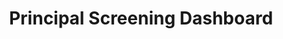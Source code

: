 ---
layout: base
sitemap: false
modal-id: 2
title: Principal Screening Dashboard

skills: ['Force.com', 'Visualforce', 'Apex']
description:
  This dashboard allows DCPS principals to screen and select candidates for
  school-based positions, with a variety of selection options and an
  analytics dashboard.

images: ['screening-1.PNG', 'screening-2.PNG', 'screening-3.PNG', 'screening-4.PNG', 'screening-5.PNG', ]
---